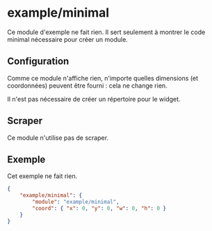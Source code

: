 # example/minimal

Ce module d'exemple ne fait rien. Il sert seulement à montrer le code minimal
nécessaire pour créer un module.

## Configuration

Comme ce module n'affiche rien, n'importe quelles dimensions (et coordonnées)
peuvent être fourni : cela ne change rien.

Il n'est pas nécessaire de créer un répertoire pour le widget.

## Scraper

Ce module n'utilise pas de scraper.

## Exemple

Cet exemple ne fait rien.

```JSON
{
    "example/minimal": {
        "module": "example/minimal",
        "coord": { "x": 0, "y": 0, "w": 0, "h": 0 }
    }
}
```
